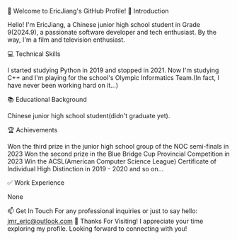 👋 Welcome to EricJiang's GitHub Profile!
🚀 Introduction

Hello! I'm EricJiang, a Chinese junior high school student in Grade 9(2024.9), a passionate software developer and tech enthusiast. By the way, I'm a film and television enthusiast.

💻 Technical Skills

I started studying Python in 2019 and stopped in 2021. Now I'm studying C++ and I'm playing for the school's Olympic Informatics Team.(In fact, I have never been working hard on it...)

📚 Educational Background

Chinese junior high school student(didn't graduate yet).

🏆 Achievements

Won the third prize in the junior high school group of the NOC semi-finals in 2023
Won the second prize in the Blue Bridge Cup Provincial Competition in 2023
Win the ACSL(American Computer Science League) Certificate of Individual High Distinction in 2019 - 2020
and so on...

✅ Work Experience

None

📫 Get In Touch
For any professional inquiries or just to say hello:
jmr_eric@outlook.com
🙏 Thanks For Visiting!
I appreciate your time exploring my profile. Looking forward to connecting with you!

<!---
EricJiang1329145/EricJiang1329145 is a ✨ special ✨ repository because its `README.md` (this file) appears on your GitHub profile.
You can click the Preview link to take a look at your changes.
--->
